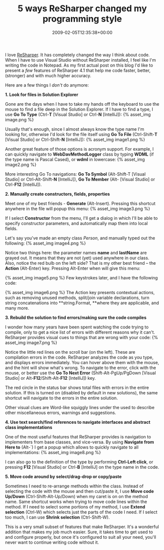 ﻿---
title: 5 ways ReSharper changed my programming style
date: 2009-02-05T12:35:38+00:00
---
I love [ReSharper](http://www.jetbrains.com/resharper/). It has completely changed the way I think about code. When I have to use Visual Studio without ReSharper installed, I feel like I'm writing the code in Notepad. As my first actual post on this blog I'd like to present a _few_ features of ReSharper 4.1 that help me code faster, better, (stronger) and with much higher accuracy.

<!-- more -->

Here are a few things I _don't_ do anymore:

**1. Look for files in Solution Explorer**

Gone are the days when I have to take my hands off the keyboard to use the mouse to find a file deep in the Solution Explorer. If I have to find a type, I use **Go To Type** (Ctrl-**T** [Visual Studio] or Ctrl-**N** [IntelliJ]):
{% asset_img image.png %}

Usually that's enough, since I almost always know the type name I'm looking for, otherwise I'd look for the file itself using **Go To File** (Ctrl-Shift-**T** [Visual Studio] or Ctrl-Shift-**N** [IntelliJ]):
{% asset_img image1.png %}

Another great feature of those options is acronym support. For example, I can quickly navigate to **WebDavMethodLogger** class by typing **WDML** (if the type name is Pascal Cased), or **wdml** in lowercase:
{% asset_img image2.png %}

More interesting Go To navigations: **Go To Symbol** (Alt-Shift-T [Visual Studio] or Ctrl-Alt-Shift-**N** [IntelliJ]), **Go To Member** (Alt- [Visual Studio] or Ctrl-**F12** [IntelliJ]).

**2. Manually create constructors, fields, properties**

Meet one of my best friends - **Generate** (Alt-Insert). Pressing this shortcut anywhere in the file will popup this menu:
{% asset_img image3.png %}

If I select **Constructor** from the menu, I'll get a dialog in which I'll be able to specify constructor parameters, and automatically map them into local fields.

Let's say you've made an empty class *Person*, and manually typed out the following:
{% asset_img image4.png %}

Notice two things here: the parameter names **name** and **lastName** are grayed out. It means that they are not (yet) used anywhere in our class. Also, notice the red bulb on the left side? That is my other best friend &#8211; the **Action** (Alt-Enter) key. Pressing Alt-Enter when will give this menu:

{% asset_img image5.png %}
Few keystrokes later, and I have the following code:

{% asset_img image6.png %}
The Action key presents contextual actions, such as removing unused methods, split/join variable declarations, turn string concatenations into **string.Format, **where they are applicable, and many more.

**3. Rebuild the solution to find errors/making sure the code compiles**

I wonder how many years have been spent watching the code trying to compile, only to get a nice list of errors with different reasons why it can't. ReSharper provides visual cues to things that are wrong with your code:
{% asset_img image7.png %}

Notice the little red lines on the scroll bar (on the left). These are compilation errors in the code. ReSharper analyzes the code as you type, and displays errors immediately. You can hover above them with the mouse, and the hint will show what's wrong. To navigate to the error, click with the mouse, or better use the **Go To Next Error** (Shift-Alt-PgUp/PgDown [Visual Studio] or Alt-**F12**/Shift-Alt-**F12** [IntelliJ]) key.

The red circle in the status bar shows total files with errors in the entire solution. If this is turned on (disabled by default in new solutions), the same shortcut will navigate to the errors in the entire solution.

Other visual clues are Word-like squiggly lines under the used to describe other miscellaneous errors, warnings and suggestions.

**4. Use text search/find references to navigate interfaces and abstract class implementations**

One of the most useful features that ReSharper provides is navigation to implementers from base classes, and vice-versa. By using **Navigate from Here to** (Alt-`) I get a popup which allows to quickly navigate to all implementations:
{% asset_img image8.png %}

I can also go to the definition of the type by performing **Ctrl-Left click**, or pressing **F12** [Visual Studio] or Ctrl-**B** [IntelliJ] on the type name in the code.

**5. Move code around by select/drag-drop or copy/paste**

Sometimes I need to re-arrange methods within the class. Instead of selecting the code with the mouse and then cut/paste it, I use **Move code Up/Down** (Ctrl-Shift-Alt-Up/Down) when my caret is on on the method name. Same shortcut works when trying to move code lines within the method. If I need to select some portions of my method, I use **Extend selection** (Ctrl-W) which selects just the parts of the code I need. If I select too much, I can use **Shrink selection** (Ctrl-Shift-W).

This is a very small subset of features that make ReSharper. It's a wonderful addition that makes my job much easier. Sure, it takes time to get used to and configure properly, but once it's configured to suit all your need, you'll never want to continue writing code without it.